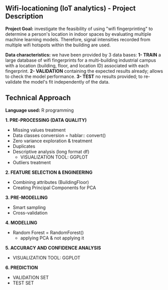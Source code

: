 ## Wifi-locationing (IoT analytics) - Project Description


**Project Goal:** investigate the feasibility of using "wifi fingerprinting" to determine a person's location in indoor spaces by evaluating multiple machine learning models. Therefore, signal intensities recorded from multiple wifi hotspots within the building are used.

**Data characteristics:** we have been provided by 3 data bases: **1- TRAIN** a large database of wifi fingerprints for a multi-building industrial campus with a location (building, floor, and location ID) associated with each fingerprint. **2- VALIDATION** containing the expected results already; allows to check the model performance. **3- TEST** no results provided; to re-validate the model's fit independently of the data.


## Technical Approach
**Language used:** R programming


**1. PRE-PROCESSING (DATA QUALITY)**
- Missing values treatment 
- Data classes conversion = hablar:: convert()
- Zero variance exploration & treatment
- Duplicates
- Descriptive analysis (long format df)
  * VISUALIZATION TOOL: GGPLOT
- Outliers treatment


**2. FEATURE SELECTION & ENGINEERING**
- Combining attributes (BuildingFloor)
- Creating Principal Components for PCA

**3. PRE-MODELLING**
- Smart sampling
- Cross-validation

**4. MODELLING**
- Random Forest = RandomForest()
  * applying PCA & not applying it

**5. ACCURACY AND CONFIDENCE ANALYSIS**
  * VISUALIZATION TOOL: GGPLOT

**6. PREDICTION**
  * VALIDATION SET
  * TEST SET
